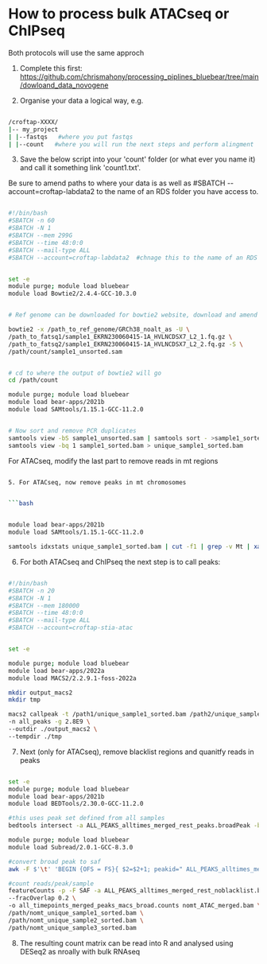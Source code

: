 # How to process bulk ATACseq or ChIPseq

Both protocols will use the same approch


1. Complete this first: https://github.com/chrismahony/processing_piplines_bluebear/tree/main/dowloand_data_novogene

2. Organise your data a logical way, e.g.


```bash

/croftap-XXXX/
|-- my_project
| |--fastqs   #where you put fastqs
| |--count   #where you will run the next steps and perform alingment

```

3.  Save the below script into your 'count' folder (or what ever you name it) and call it something link 'count1.txt'.

 Be sure to amend paths to where your data is as well as #SBATCH --account=croftap-labdata2 to the name of an RDS folder you have access to.

```bash

#!/bin/bash
#SBATCH -n 60
#SBATCH -N 1
#SBATCH --mem 299G
#SBATCH --time 48:0:0
#SBATCH --mail-type ALL
#SBATCH --account=croftap-labdata2  #chnage this to the name of an RDS folder you have permission to access


set -e
module purge; module load bluebear
module load Bowtie2/2.4.4-GCC-10.3.0


# Ref genome can be downloaded for bowtie2 website, download and amend path to this

bowtie2 -x /path_to_ref_genome/GRCh38_noalt_as -U \
/path_to_fatsq1/sample1_EKRN230060415-1A_HVLNCDSX7_L2_1.fq.gz \
/path_to_fatsq2/sample1_EKRN230060415-1A_HVLNCDSX7_L2_2.fq.gz -S \
/path/count/sample1_unsorted.sam


# cd to where the output of bowtie2 will go
cd /path/count

module purge; module load bluebear
module load bear-apps/2021b
module load SAMtools/1.15.1-GCC-11.2.0


# Now sort and remove PCR duplicates
samtools view -bS sample1_unsorted.sam | samtools sort - >sample1_sorted.bam
samtools view -bq 1 sample1_sorted.bam > unique_sample1_sorted.bam

```

For ATACseq, modify the last part to remove reads in mt regions

```bash

5. For ATACseq, now remove peaks in mt chromosomes


```bash


module load bear-apps/2021b
module load SAMtools/1.15.1-GCC-11.2.0

samtools idxstats unique_sample1_sorted.bam | cut -f1 | grep -v Mt | xargs samtools view --threads 7 -b unique_sample1_sorted.bam > nomt_unique_sample1_sorted.bam

```




6. For both ATACseq and ChIPseq the next step is to call peaks:

```bash

#!/bin/bash
#SBATCH -n 20                       
#SBATCH -N 1                       
#SBATCH --mem 180000                 
#SBATCH --time 48:0:0
#SBATCH --mail-type ALL
#SBATCH --account=croftap-stia-atac


set -e

module purge; module load bluebear
module load bear-apps/2022a
module load MACS2/2.2.9.1-foss-2022a

mkdir output_macs2
mkdir tmp

macs2 callpeak -t /path1/unique_sample1_sorted.bam /path2/unique_sample2_sorted.bam /path3unique_sample3_sorted.bam \
-n all_peaks -g 2.8E9 \
--outdir ./output_macs2 \
--tempdir ./tmp

```


7. Next (only for ATACseq), remove blacklist regions and quanitfy reads in peaks

```bash

set -e
module purge; module load bluebear
module load bear-apps/2021b
module load BEDTools/2.30.0-GCC-11.2.0

#this uses peak set defined from all samples
bedtools intersect -a ALL_PEAKS_alltimes_merged_rest_peaks.broadPeak -b /rds/projects/m/mahonyc-kitwong-runx1/ATAC-processing_CM/hg38.blacklist.bed -v > ALL_PEAKS_alltimes_merged_rest_noblacklist.broadPeak

module purge; module load bluebear
module load Subread/2.0.1-GCC-8.3.0

#convert broad peak to saf
awk -F $'\t' 'BEGIN {OFS = FS}{ $2=$2+1; peakid=" ALL_PEAKS_alltimes_merged_rest_peak_"++nr;  print peakid,$1,$2,$3,"."}' ALL_PEAKS_alltimes_merged_rest_noblacklist.broadPeak > ALL_PEAKS_alltimes_merged_rest_noblacklist.broadPeak.saf

#count reads/peak/sample
featureCounts -p -F SAF -a ALL_PEAKS_alltimes_merged_rest_noblacklist.broadPeak.saf \
--fracOverlap 0.2 \
-o all_timepoints_merged_peaks_macs_broad.counts nomt_ATAC_merged.bam \
/path/nomt_unique_sample1_sorted.bam \
/path/nomt_unique_sample2_sorted.bam \
/path/nomt_unique_sample3_sorted.bam

```

8. The resulting count matrix can be read into R and analysed using DESeq2 as nroally with bulk RNAseq
